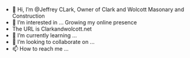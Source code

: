 - 👋 Hi, I’m @Jeffrey CLark, Owner of Clark and Wolcott Masonary and Construction
- 👀 I’m interested in ... Growing my online presence
- The URL is Clarkandwolcott.net
- 🌱 I’m currently learning ...
- 💞️ I’m looking to collaborate on ...
- 📫 How to reach me ...

<!---
ClarkandWolcott/ClarkandWolcott is a ✨ special ✨ repository because its `README.md` (this file) appears on your GitHub profile.
You can click the Preview link to take a look at your changes.
--->
